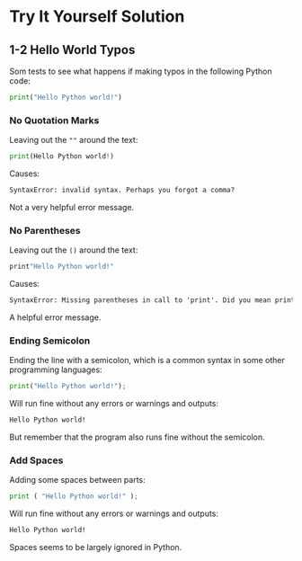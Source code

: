 # Try It Yourself Solution

## 1-2 Hello World Typos

Som tests to see what happens if making typos in the following Python code:

```python
print("Hello Python world!")
```

### No Quotation Marks

Leaving out the `""` around the text:

```python
print(Hello Python world!)
```

Causes:

```txt
SyntaxError: invalid syntax. Perhaps you forgot a comma?
```

Not a very helpful error message.

### No Parentheses

Leaving out the `()` around the text:

```python
print"Hello Python world!"
```

Causes:

```txt
SyntaxError: Missing parentheses in call to 'print'. Did you mean print(...)?
```

A helpful error message.

### Ending Semicolon

Ending the line with a semicolon, which is a common syntax in some other programming languages:

```python
print("Hello Python world!");
```

Will run fine without any errors or warnings and outputs:

```txt
Hello Python world!
```

But remember that the program also runs fine without the semicolon.

### Add Spaces

Adding some spaces between parts:

```python
print ( "Hello Python world!" );
```

Will run fine without any errors or warnings and outputs:

```txt
Hello Python world!
```

Spaces seems to be largely ignored in Python.
